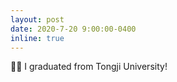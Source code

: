 ```yaml
---
layout: post
date: 2020-7-20 9:00:00-0400
inline: true
---
```


👨‍🎓 I graduated from Tongji University!